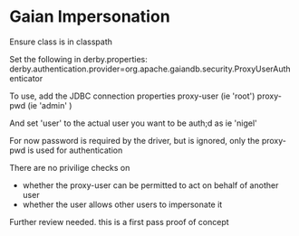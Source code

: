 <!-- SPDX-License-Identifier: Apache-2.0 -->
<!-- Copyright Contributors to the ODPi Egeria project. -->

# Gaian Impersonation

Ensure class is in classpath

Set the following in derby.properties:
derby.authentication.provider=org.apache.gaiandb.security.ProxyUserAuthenticator

To use, add the JDBC connection properties
 proxy-user (ie 'root')
 proxy-pwd (ie 'admin' )
 
 And set 'user' to the actual user you want to be auth;d
 as ie 'nigel'
 
 For now password is required by the driver, but is ignored, only
 the proxy-pwd is used for authentication
 
 There are no privilige checks on
  - whether the proxy-user can be permitted to act on behalf of another user
  - whether the user allows other users to impersonate it
  
  Further review needed. this is a first pass
  proof of concept
